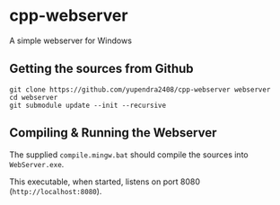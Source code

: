 # cpp-webserver
A simple webserver for Windows

## Getting the sources from Github

    git clone https://github.com/yupendra2408/cpp-webserver webserver
    cd webserver
    git submodule update --init --recursive

## Compiling & Running the Webserver

The supplied `compile.mingw.bat` should compile the sources into `WebServer.exe`.

This executable, when started, listens on port 8080 (`http://localhost:8080`).
